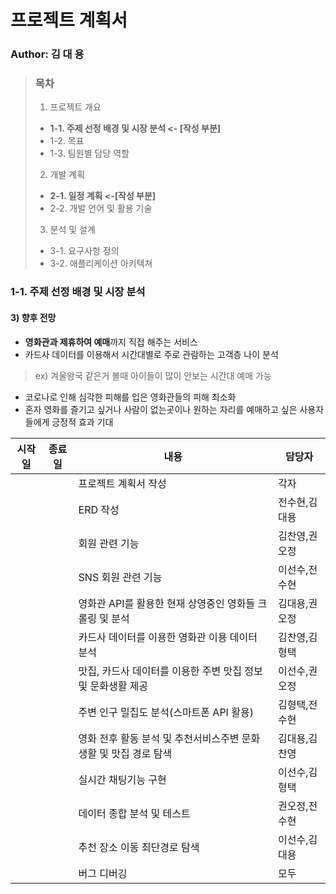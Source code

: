 ﻿# 프로젝트 계획서

### Author: 김 대 용

> ### 목차 
>
> 1. 프로젝트 개요 
> *  **1-1. 주제 선정 배경 및 시장 분석  <- [작성 부분]**
> *  1-2. 목표	
> *  1-3. 팀원별 담당 역할	
> 2. 개발 계획	
> *  **2-1. 일정 계획 <-[작성 부분]**
> *  2-2. 개발 언어 및 활용 기술	
> 3. 분석 및 설계	
> *  3-1. 요구사항 정의	
> *  3-2. 애플리케이션 아키텍쳐	

### 1-1. 주제 선정 배경 및 시장 분석

#### 3) 향후 전망
* **영화관과 제휴하여 예매**까지 직접 해주는 서비스
* 카드사 데이터를 이용해서 시간대별로 주로 관람하는 고객층 나이 분석
 > ex) 겨울왕국 같은거 볼때 아이들이 많이 안보는 시간대 예매 가능
* 코로나로 인해 심각한 피해를 입은 영화관들의 피해 최소화
* 혼자 영화를 즐기고 싶거나 사람이 없는곳이나 원하는 자리를 예매하고 싶은 사용자들에게 긍정적 효과 기대


| **시작일** | **종료일** | **내용**                                                     | **담당자**    |
| ---------- | ---------- | ------------------------------------------------------------ | ------------- |
|            |            | 프로젝트 계획서 작성                                         | 각자          |
|            |            | ERD 작성                                                     | 전수현,김대용 |
|            |            | 회원 관련 기능                                               | 김찬영,권오정 |
|            |            | SNS 회원 관련 기능                                           | 이선수,전수현 |
|            |            | 영화관 API를 활용한 현재 상영중인 영화들 크롤링 및 분석      | 김대용,권오정 |
|            |            | 카드사 데이터를 이용한 영화관 이용 데이터 분석               | 김찬영,김형택 |
|            |            | 맛집, 카드사 데이터를 이용한 주변 맛집 정보 및 문화생활 제공 | 이선수,권오정 |
|            |            | 주변 인구 밀집도 분석(스마트폰 API 활용)                     | 김형택,전수현 |
|            |            | 영화 전후 활동 분석 및 추천서비스주변 문화생활 및 맛집 경로 탐색 | 김대용,김찬영 |
|            |            | 실시간 채팅기능 구현                                         | 이선수,김형택 |
|            |            | 데이터 종합 분석 및 테스트                                   | 권오정,전수현 |
|            |            | 추천 장소 이동 최단경로 탐색                                 | 이선수,김대용 |
|            |            | 버그 디버깅                                                  | 모두          |


